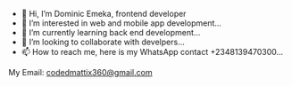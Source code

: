 - 👋 Hi, I’m Dominic Emeka, frontend developer
- 👀 I’m interested in web and mobile app development...
- 🌱 I’m currently learning back end development...
- 💞️ I’m looking to collaborate with develpers...
- 📫 How to reach me, here is my WhatsApp contact +2348139470300...

My Email: codedmattix360@gmail.com
<!---
Dominic360/Dominic360 is a ✨ special ✨ repository because its `README.md` (this file) appears on your GitHub profile.
You can click the Preview link to take a look at your changes.
--->
